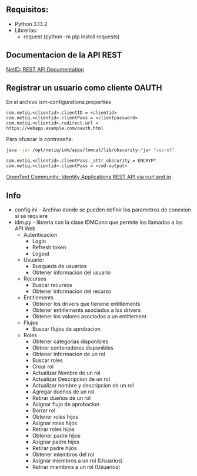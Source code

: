 ## Requisitos:

* Python 3.13.2
* Librerias:
  * request (python -m pip install requests)

## Documentacion de la API REST

[NetID: REST API Documentation](https://www.netiq.com/documentation/identity-manager-developer/rest-api-documentation/idmappsdoc/)

## Registrar un usuario como cliente OAUTH

En el archivo ism-configurations.properties

```properties
com.netiq.<clientid>.clientID = <clientid>
com.netiq.<clientid>.clientPass = <clientpassword>
com.netiq.<clientid>.redirect.url = https://webapp.example.com/oauth.html
```

Para ofuscar la contraseña:

```bash
java -jar /opt/netiq/idm/apps/tomcat/lib/obscurity-*jar "secret"
```

```
com.netiq.<clientid>.clientPass._attr_obscurity = ENCRYPT
com.netiq.<clientid>.clientPass = <cmd-output>
```

[OpenText Community: Identity Applications REST API via curl and jq](https://community.opentext.com/cybersec/idm/w/tips/14597/identity-applications-and-osp-rest-api-via-curl-and-jq)

## Info

* config.ini - Archivo donde se pueden definir los parametros de conexion si se requiere
* idm.py - libreria con la clase IDMConn que permite los llamados a las API Web
  * Autenticacion
    * Login
    * Refresh token
    * Logout
  * Usuario:
    * Busqueda de usuarios
    * Obtener informacion del usuario
  * Recursos
    * Buscar recursos
    * Obtener informacion del recurso
  * Entitlements
    * Obtener los drivers que tienene entitlements
    * Obtener entitlements asociados a los drivers
    * Obtener los valores asociados a un entitlement
  * Flujos
    * Buscar flujos de aprobacion
  * Roles
    * Obtener categorias disponibles
    * Obtner contenedores disponibles
    * Obtener informacion de un rol
    * Buscar roles
    * Crear rol
    * Actualizar Nombre de un rol
    * Actualizar Descripcion de un rol
    * Actualizar nombre y descripcion de un rol
    * Agregar dueños de un rol
    * Retirar dueños de un rol
    * Asignar flujo de aprobacion
    * Borrar rol
    * Obtener roles hijos
    * Asignar roles hijos
    * Retirar roles hijos
    * Obtener padre hijos
    * Asignar padre hijos
    * Retirar padre hijos
    * Obtener miembros del rol
    * Asignar miembros a un rol (Usuarios)
    * Retirar miembros a un rol (Usuarios)
